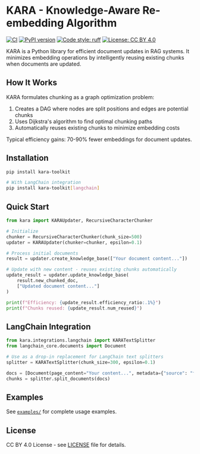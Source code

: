 # KARA - Knowledge-Aware Re-embedding Algorithm

[![CI](https://github.com/mzakizadeh/kara/workflows/CI/badge.svg)](https://github.com/mzakizadeh/kara/actions)
[![PyPI version](https://badge.fury.io/py/kara-toolkit.svg)](https://badge.fury.io/py/kara-toolkit)
[![Code style: ruff](https://img.shields.io/endpoint?url=https://raw.githubusercontent.com/astral-sh/ruff/main/assets/badge/v2.json)](https://github.com/astral-sh/ruff)
[![License: CC BY 4.0](https://img.shields.io/badge/License-CC%20BY%204.0-blue.svg)](https://creativecommons.org/licenses/by/4.0/)
<!-- [![Downloads](https://static.pepy.tech/badge/kara-toolkit)](https://pepy.tech/project/kara-toolkit) -->

KARA is a Python library for efficient document updates in RAG systems. It minimizes embedding operations by intelligently reusing existing chunks when documents are updated.

## How It Works

KARA formulates chunking as a graph optimization problem:
1. Creates a DAG where nodes are split positions and edges are potential chunks
2. Uses Dijkstra's algorithm to find optimal chunking paths
3. Automatically reuses existing chunks to minimize embedding costs

Typical efficiency gains: 70-90% fewer embeddings for document updates.

## Installation

```bash
pip install kara-toolkit

# With LangChain integration
pip install kara-toolkit[langchain]
```

## Quick Start

```python
from kara import KARAUpdater, RecursiveCharacterChunker

# Initialize
chunker = RecursiveCharacterChunker(chunk_size=500)
updater = KARAUpdater(chunker=chunker, epsilon=0.1)

# Process initial documents
result = updater.create_knowledge_base(["Your document content..."])

# Update with new content - reuses existing chunks automatically
update_result = updater.update_knowledge_base(
    result.new_chunked_doc, 
    ["Updated document content..."]
)

print(f"Efficiency: {update_result.efficiency_ratio:.1%}")
print(f"Chunks reused: {update_result.num_reused}")
```

## LangChain Integration

```python
from kara.integrations.langchain import KARATextSplitter
from langchain_core.documents import Document

# Use as a drop-in replacement for LangChain text splitters
splitter = KARATextSplitter(chunk_size=300, epsilon=0.1)

docs = [Document(page_content="Your content...", metadata={"source": "file.pdf"})]
chunks = splitter.split_documents(docs)
```


## Examples

See [`examples/`](examples/) for complete usage examples.

## License

CC BY 4.0 License - see [LICENSE](LICENSE) file for details.
